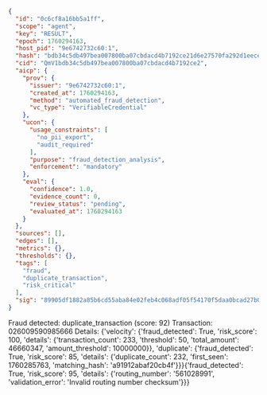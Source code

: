 ```json
{
  "id": "0c6cf8a16bb5a1ff",
  "scope": "agent",
  "key": "RESULT",
  "epoch": 1760294163,
  "host_pid": "9e6742732c60:1",
  "hash": "bdb34c5db497bea007800ba07cbdacd4b7192ce21d6e27570fa292d1eece9b3e",
  "cid": "QmV1bdb34c5db497bea007800ba07cbdacd4b7192ce2",
  "aicp": {
    "prov": {
      "issuer": "9e6742732c60:1",
      "created_at": 1760294163,
      "method": "automated_fraud_detection",
      "vc_type": "VerifiableCredential"
    },
    "ucon": {
      "usage_constraints": [
        "no_pii_export",
        "audit_required"
      ],
      "purpose": "fraud_detection_analysis",
      "enforcement": "mandatory"
    },
    "eval": {
      "confidence": 1.0,
      "evidence_count": 0,
      "review_status": "pending",
      "evaluated_at": 1760294163
    }
  },
  "sources": [],
  "edges": [],
  "metrics": {},
  "thresholds": {},
  "tags": [
    "fraud",
    "duplicate_transaction",
    "risk_critical"
  ],
  "sig": "89905df1882a85b6cd55aba84e02feb4c068adf05f54170f5daa0bcad27b0bb8"
}
```

Fraud detected: duplicate_transaction (score: 92)
Transaction: 026009590985666
Details: {'velocity': {'fraud_detected': True, 'risk_score': 100, 'details': {'transaction_count': 233, 'threshold': 50, 'total_amount': 46660347, 'amount_threshold': 10000000}}, 'duplicate': {'fraud_detected': True, 'risk_score': 85, 'details': {'duplicate_count': 232, 'first_seen': 1760285763, 'matching_hash': 'a91912abaf20cb4f'}}}{'fraud_detected': True, 'risk_score': 95, 'details': {'routing_number': '561028991', 'validation_error': 'Invalid routing number checksum'}}}